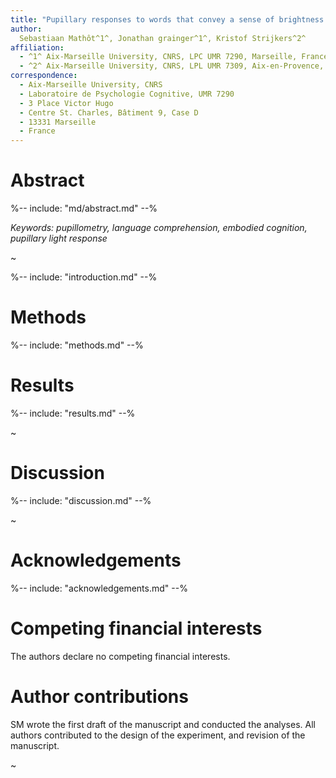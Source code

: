 ```yaml
---
title: "Pupillary responses to words that convey a sense of brightness or darkness"
author:
  Sebastiaan Mathôt^1^, Jonathan grainger^1^, Kristof Strijkers^2^
affiliation:
  - ^1^ Aix-Marseille University, CNRS, LPC UMR 7290, Marseille, France
  - ^2^ Aix-Marseille University, CNRS, LPL UMR 7309, Aix-en-Provence, France
correspondence:
  - Aix-Marseille University, CNRS
  - Laboratoire de Psychologie Cognitive, UMR 7290
  - 3 Place Victor Hugo
  - Centre St. Charles, Bâtiment 9, Case D
  - 13331 Marseille
  - France
---
```


# Abstract

%-- include: "md/abstract.md" --%

*Keywords: pupillometry, language comprehension, embodied cognition, pupillary light response*

~

%-- include: "introduction.md" --%

# Methods

%-- include: "methods.md" --%

# Results

%-- include: "results.md" --%

~

# Discussion

%-- include: "discussion.md" --%

~

# Acknowledgements

%-- include: "acknowledgements.md" --%

# Competing financial interests

The authors declare no competing financial interests.

# Author contributions

SM wrote the first draft of the manuscript and conducted the analyses. All authors contributed to the design of the experiment, and revision of the manuscript.

~
